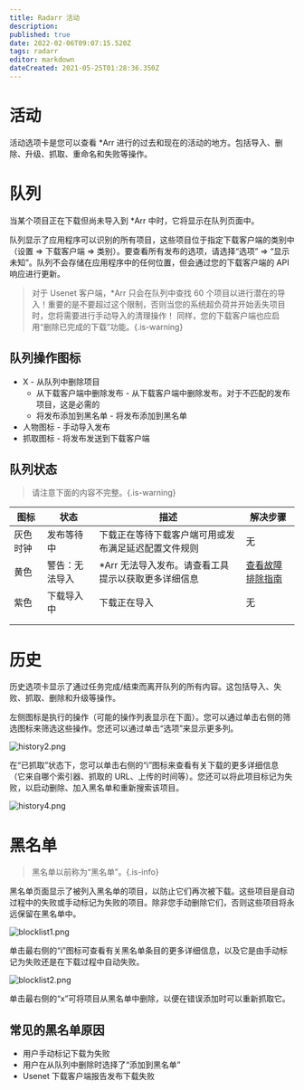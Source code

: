 ```yaml
---
title: Radarr 活动
description: 
published: true
date: 2022-02-06T09:07:15.520Z
tags: radarr
editor: markdown
dateCreated: 2021-05-25T01:28:36.350Z
---
```


# 活动

活动选项卡是您可以查看 \*Arr 进行的过去和现在的活动的地方。包括导入、删除、升级、抓取、重命名和失败等操作。

# 队列

当某个项目正在下载但尚未导入到 \*Arr 中时，它将显示在队列页面中。

队列显示了应用程序可以识别的所有项目，这些项目位于指定下载客户端的类别中（设置 => 下载客户端 => 类别）。要查看所有发布的选项，请选择“选项” => “显示未知”。队列不会存储在应用程序中的任何位置，但会通过您的下载客户端的 API 响应进行更新。

> 对于 Usenet 客户端，\*Arr 只会在队列中查找 60 个项目以进行潜在的导入！重要的是不要超过这个限制，否则当您的系统超负荷并开始丢失项目时，您将需要进行手动导入的清理操作！
> 同样，您的下载客户端也应启用“删除已完成的下载”功能。{.is-warning}

## 队列操作图标

- X - 从队列中删除项目
  - 从下载客户端中删除发布 - 从下载客户端中删除发布。对于不匹配的发布项目，这是必需的
  - 将发布添加到黑名单 - 将发布添加到黑名单
- 人物图标 - 手动导入发布
- 抓取图标 - 将发布发送到下载客户端

## 队列状态

> 请注意下面的内容不完整。{.is-warning}

| 图标        | 状态                     | 描述                                                                                           | 解决步骤                                                 |
| ----------- | ------------------------ | ---------------------------------------------------------------------------------------------- | -------------------------------------------------------- |
| 灰色时钟    | 发布等待中               | 下载正在等待下载客户端可用或发布满足延迟配置文件规则                                         | 无                                                       |
| 黄色        | 警告：无法导入           | \*Arr 无法导入发布。请查看工具提示以获取更多详细信息                                          | [查看故障排除指南](/radarr/troubleshooting)               |
| 紫色        | 下载导入中               | 下载正在导入                                                                                   | 无                                                       |
|             |                          |                                                                                                |                                                          |
|             |                          |                                                                                                |                                                          |

# 历史

历史选项卡显示了通过任务完成/结束而离开队列的所有内容。这包括导入、失败、抓取、删除和升级等操作。

左侧图标是执行的操作（可能的操作列表显示在下面）。您可以通过单击右侧的筛选图标来筛选这些操作。您还可以通过单击“选项”来显示更多列。

![history2.png](/assets/radarr/history2.png)

在“已抓取”状态下，您可以单击右侧的“i”图标来查看有关下载的更多详细信息（它来自哪个索引器、抓取的 URL、上传的时间等）。您还可以将此项目标记为失败，以启动删除、加入黑名单和重新搜索该项目。

![history4.png](/assets/radarr/history4.png)

# 黑名单

> 黑名单以前称为“黑名单”。{.is-info}

黑名单页面显示了被列入黑名单的项目，以防止它们再次被下载。这些项目是自动过程中的失败或手动标记为失败的项目。除非您手动删除它们，否则这些项目将永远保留在黑名单中。

![blocklist1.png](/assets/radarr/blocklist1.png)

单击最右侧的“i”图标可查看有关黑名单条目的更多详细信息，以及它是由手动标记为失败还是在下载过程中自动失败。

![blocklist2.png](/assets/radarr/blocklist2.png)

单击最右侧的“x”可将项目从黑名单中删除，以便在错误添加时可以重新抓取它。

## 常见的黑名单原因

- 用户手动标记下载为失败
- 用户在从队列中删除时选择了“添加到黑名单”
- Usenet 下载客户端报告发布下载失败